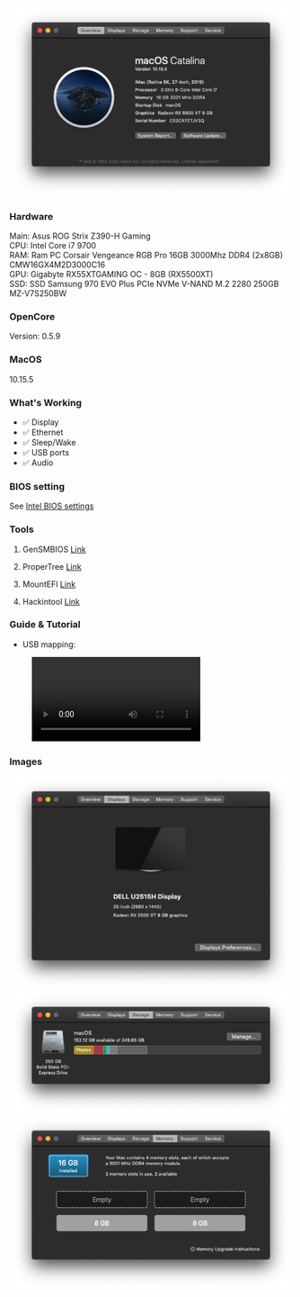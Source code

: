 ![](images/1.png)

### Hardware

Main: Asus ROG Strix Z390-H Gaming<br>
CPU: Intel Core i7 9700<br>
RAM: Ram PC Corsair Vengeance RGB Pro 16GB 3000Mhz DDR4 (2x8GB) CMW16GX4M2D3000C16<br>
GPU: Gigabyte RX55XTGAMING OC - 8GB (RX5500XT) <br>
SSD: SSD Samsung 970 EVO Plus PCIe NVMe V-NAND M.2 2280 250GB MZ-V7S250BW<br>

### OpenCore

Version: 0.5.9

### MacOS

10.15.5

### What's Working

- :white_check_mark: Display
- :white_check_mark: Ethernet
- :white_check_mark: Sleep/Wake
- :white_check_mark: USB ports
- :white_check_mark: Audio

### BIOS setting

See [Intel BIOS settings](https://dortania.github.io/OpenCore-Desktop-Guide/config.plist/coffee-lake.html#intel-bios-settings)

### Tools

1. GenSMBIOS
   [Link](https://github.com/corpnewt/GenSMBIOS)

2. ProperTree
   [Link](https://github.com/corpnewt/ProperTree)

3. MountEFI
   [Link](https://github.com/corpnewt/MountEFI)

4. Hackintool
   [Link](https://github.com/headkaze/Hackintool/releases)

### Guide & Tutorial

- USB mapping:
<figure class="video_container">
<video controls="true" allowfullscreen="true">
<source src="Media/USB-mapping.webm" type="video/webm">
</video>
</figure>

### Images

![](images/2.png)
![](images/3.png)
![](images/4.png)

